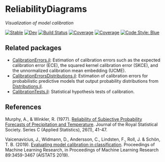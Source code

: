 # ReliabilityDiagrams

*Visualization of model calibration*

[![Stable](https://img.shields.io/badge/docs-stable-blue.svg)](https://devmotion.github.io/ReliabilityDiagrams.jl/stable)
[![Dev](https://img.shields.io/badge/docs-dev-blue.svg)](https://devmotion.github.io/ReliabilityDiagrams.jl/dev)
[![Build Status](https://github.com/devmotion/ReliabilityDiagrams.jl/workflows/CI/badge.svg?branch=main)](https://github.com/devmotion/ReliabilityDiagrams.jl/actions/workflows/CI.yml?query=branch%3Amain)
[![Coverage](https://codecov.io/gh/devmotion/ReliabilityDiagrams.jl/branch/master/graph/badge.svg)](https://codecov.io/gh/devmotion/ReliabilityDiagrams.jl)
[![Coverage](https://coveralls.io/repos/github/devmotion/ReliabilityDiagrams.jl/badge.svg?branch=main)](https://coveralls.io/github/devmotion/ReliabilityDiagrams.jl?branch=main)
[![Code Style: Blue](https://img.shields.io/badge/code%20style-blue-4495d1.svg)](https://github.com/invenia/BlueStyle)

## Related packages

- [CalibrationErrors.jl](https://github.com/devmotion/CalibrationErrors.jl): Estimation of calibration errors such as the expected calibration error (ECE), the squared kernel calibration error (SKCE), and the unnormalized calibration mean embedding (UCME).
- [CalibrationErrorsDistributions.jl](https://github.com/devmotion/CalibrationErrorsDistributions.jl): Estimation of calibration errors for probabilistic predictive models that output probability distributions from [Distributions.jl](https://github.com/JuliaStats/Distributions.jl).
- [CalibrationTests.jl](https://github.com/devmotion/CalibrationTests.jl): Statistical hypothesis tests of calibration.

## References

Murphy, A., & Winkler, R. (1977). [Reliability of Subjective Probability Forecasts of Precipitation and Temperature](https://doi.org/10.2307/2346866). Journal of the Royal Statistical Society. Series C (Applied Statistics), 26(1), 41-47.

Vaicenavicius, J., Widmann, D., Andersson, C., Lindsten, F., Roll, J. & Schön, T. B. (2019). [Evaluating model calibration in classification](http://proceedings.mlr.press/v89/vaicenavicius19a.html). Proceedings of Machine Learning Research, in Proceedings of Machine Learning Research 89:3459-3467 (AISTATS 2019).
